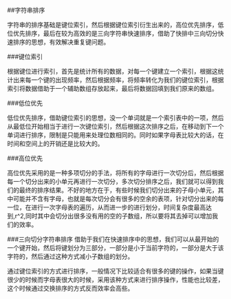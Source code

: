 ##字符串排序

字符串的排序基础是键位索引，然后根据键位索引衍生出来的，高位优先排序，低位优先排序，最后在较为高效的是三向字符串快速排序，借助了快排中三向切分快速排序的思想，有效解决重复键问题。

###键位索引

根据键位进行索引，首先是统计所有的数据，对每一个键建立一个索引，根据这统计出来每一个键的出现频率，然后根据频率，将频率转化为我们的键位索引，根据索引将数据借助于一个辅助数组存放起来，最后将数据回填到我们原来的数组。

###低位优先

低位优先排序，借助键位索引的思想，没一个单词就是一个索引表中的一项，然后从最低位开始相当于进行一次键位索引，然后根据这次排序之后，在移动到下一个单词进行排序，限制是只能用来处理位数相同的。同时如果字母表比较大的话，在时间和空间上的开销还是比较大的。

###高位优先

高位优先采用的是一种多项切分的手法，将所有的字母进行一次切分后，然后根据每一个切分出来的小单元再进行一次切分，多次切分排序之后，我们就可以得到我们的最终的排序结果。不好的地方在于，有些时候我们切分出来的子母小单元，其中可能并不含有字母，也就是每次切分会有很多的空余的表项，针对切分出来的每一位，在进行一次字母表的遍历，从而进一步的进行划分，时间复杂度最高达到,r^2,同时其中会切分出很多没有用的空的子数组，所以要将其去掉可以增加我们的效率。

###三向切分字符串排序
借助于我们在快速排序中的思想，我们可以从最开始的一个键开始，然后将键划分为三部分，一部分是小于当前字符的，一部分是大于该字符的，然后通过这种方式减小子数组的划分。

通过键位索引的方式进行排序，一般情况下比较适合有很多的键的操作，如果当键很少的时候而字母表很大的时候，采用该种方式来进行排序操作，性能也比较差，这个时候通过交换排序的方式反而效率会高些。